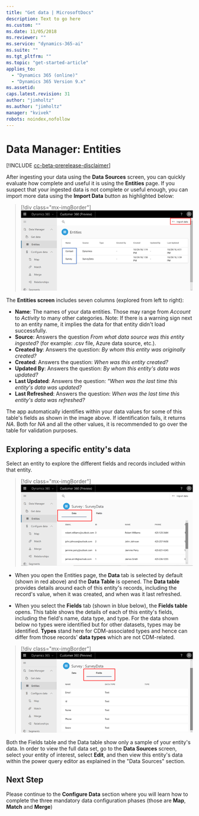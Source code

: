 ```yaml
---
title: "Get data | MicrosoftDocs"
description: Text to go here
ms.custom: ""
ms.date: 11/05/2018
ms.reviewer: ""
ms.service: "dynamics-365-ai"
ms.suite: ""
ms.tgt_pltfrm: ""
ms.topic: "get-started-article"
applies_to: 
  - "Dynamics 365 (online)"
  - "Dynamics 365 Version 9.x"
ms.assetid: 
caps.latest.revision: 31
author: "jimholtz"
ms.author: "jimholtz"
manager: "kvivek"
robots: noindex,nofollow
---
```

# Data Manager: Entities

[!INCLUDE [cc-beta-prerelease-disclaimer](../includes/cc-beta-prerelease-disclaimer.md)]

After ingesting your data using the **Data Sources** screen, you can quickly evaluate how complete and useful it is using the **Entities** page. If you suspect that your ingested data is not complete or useful enough, you can import more data using the **Import Data** button as highlighted below:

> [!div class="mx-imgBorder"] 
> ![](media/scorecard-entities-import-data.png "Entities import data")

The **Entities screen** includes seven columns (explored from left to right): 
- **Name**: The names of your data entities. Those may range from *Account* to *Activity* to many other categories. Note: If there is a warning sign next to an entity name, it implies the data for that entity didn't load successfully. 
- **Source**: Answers the question *From what data source was this entity ingested?* (for example: .csv file, Azure data source, etc.).
- **Created by**: Answers the question: *By whom this entity was originally created?*
- **Created**: Answers the question: *When was this entity created?*
- **Updated By**: Answers the question: *By whom this entity's data was updated?*
- **Last Updated**: Answers the question: *"When was the last time this entity's data was updated?*
- **Last Refreshed**: Answers the question: *When was the last time this entity's data was refreshed?*

The app automatically identifies within your data values for some of this table's fields as shown in the image above. If identification fails, it returns *NA*. Both for *NA* and all the other values, it is recommended to go over the table for validation purposes. 

## Exploring a specific entity's data
Select an entity to explore the different fields and records included within that entity.

> [!div class="mx-imgBorder"] 
> ![](media/data-manager-entities-data.png "Data manager entities")

- When you open the Entities page, the **Data** tab is selected by default (shown in red above) and the **Data Table** is opened. The **Data table** provides details around each of this entity's records, including the record's value, when it was created, and when was it last refreshed.

- When you select the **Fields** tab (shown in blue below), the **Fields table** opens. This table shows the details of each of this entity's fields, including the field's name, data type, and type. For the data shown below no types were identified but for other datasets, types may be identified. **Types** stand here for CDM-associated types and hence can differ from those records' **data types** which are not CDM-related.

> [!div class="mx-imgBorder"] 
> ![](media/data-manager-entities-fields.png "Data manager fields")

Both the Fields table and the Data table show only a sample of your entity's data. In order to view the full data set, go to the **Data Sources** screen, select your entity of interest, select **Edit**, and then view this entity's data within the power query editor as explained in the "Data Sources" section.

## Next Step
Please continue to the **Configure Data** section where you will learn how to complete the three mandatory data configuration phases (those are **Map**, **Match** and **Merge**)

